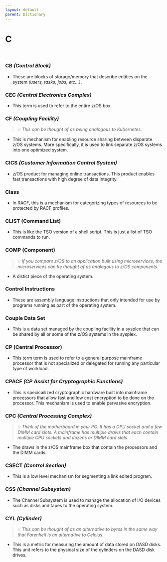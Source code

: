 ```yaml
---
layout: default
parent: Dictionary
---
```


# C

&nbsp;

### CB *(Control Block)*
* These are blocks of storage/memory that describe entities on the system *(users, tasks, jobs, etc...)*.

### CEC *(Central Electronics Complex)*
* This term is used to refer to the entire z/OS box.

### CF *(Coupling Facility)*
> 💡 _This can be thought of as being analogous to Kubernetes._

* This is mechanism for enabling resource sharing between disparate z/OS systems. More specifically, it is used to link separate z/OS systems into one optimized system.

### CICS *(Customer Information Control System)*
* z/OS product for managing online transactions. This product enables fast transactions with high degree of data integrity.

### Class
* In RACF, this is a mechanism for categorizing types of resources to be protected by RACF profiles.

### CLIST (Command List)
* This is like the TSO version of a shell script. This is just a list of TSO commands to run.

### COMP (Component)
> 💡 _If you compare z/OS to an application built using microservices, the microservices can be thought of as analogous to z/OS components._

* A distict piece of the operating system.

### Control Instructions 
* These are assembly language instructions that only intended for use by programs running as part of the operating system.

### Couple Data Set
* This is a data set managed by the coupling facility in a sysplex that can be shared by all or some of the z/OS systems in the sysplex.

### CP (Central Processor)
* This term term is used to refer to a general purpose mainframe processor that is not specialized or delegated for running any particular type of workload.

### CPACF *(CP Assist for Cryptographic Functions)*
* This is specicailized cryptographic hardware built into mainframe processors that allow fast and low cost encryption to be done on the processor. This mechanism is used to enable pervasive encryption.

### CPC *(Central Processing Complex)*
> 💡 _Think of the motherboard in your PC. It has a CPU socket and a few DIMM card slots. A mainframe has multiple draws that each contain multiple CPU sockets and dozens or DIMM card slots._

* The draws in the z/OS mainframe box that contain the processors and the DIMM cards.

### CSECT *(Control Section)*
* This is a low level mechanism for segmenting a link edited program.

### CSS *(Channel Subsystem)*
* The Channel Subsystem is used to manage the allocation of I/O devices such as disks and tapes to the operating system.

### CYL *(Cylinder)*
> 💡 _This can be thought of as an alternative to bytes in the same way that Farenheit is an alternative to Celcius._

* This is a metric for measuring the amount of data stored on DASD disks. This unit refers to the physical size of the cylinders on the DASD disk drives.